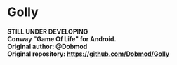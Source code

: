 # Golly
**STILL UNDER DEVELOPING**<br>
**Conway "Game Of Life" for Android.<br>
Original author: @Dobmod<br>
Original repository: https://github.com/Dobmod/Golly**
